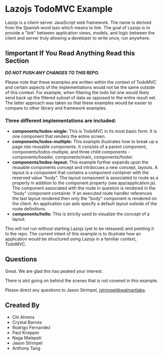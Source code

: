 # Lazojs TodoMVC Example

Lazojs is a client-server JavaScript web framework. The name is derived from the Spanish word lazo which means to link.
The goal of Lazojs is to provide a "link" between application views, models, and logic between the client and server truly
allowing a developer to write once, run anywhere.

## !important If You Read Anything Read this Section

**_DO NOT PUSH ANY CHANGES TO THIS REPO._**

Please note that these examples are written within the context of TodoMVC and certain aspects of the implementations
would not be the same outside of this context. For example, when filtering the todo list one would likely send back
up the filtered subset of data as opposed to the entire result set. The latter approach was taken so that these examples
would be easier to compare to other library and framework examples.

### Three different implementations are included:

* **components/todos-single:** This is TodoMVC in its most basic form. It is one component that renders the entire screen.
* **components/todos-multiple:** This example illustrates how to break up a page into reusable components. It consists
  of a parent component, components/todos-multiple, and three child components - components/header, components/main,
  components/footer.
* **components/todos-layout:** This example further expands upon the reusable components concept and intrdocues a new
  concept, layouts. A layout is a component that contains a component container with the reserved value "body". The
  layout component is associated to route as a property in addition to the component property (see app/application.js).
  The component associated with the route in question is rendered in the "body" component container. If an executed
  route handler references the last layout rendered then only the "body" component is rendered
  on the client. An application can aslo specify a default layout outside of the route definitions.
* **components/hello:** This is strictly used to visualize the concept of a layout.

This will not run without starting Lazojs (yet to be released) and pointing it to the repo. The current intent of
this example is to illustrate how an application would be structured using Lazojs in a familiar context, TodoMVC.

## Questions

Great. We are glad this has peaked your interest.

There is alot going on behind the scenes that is not covered in this example.

Please direct any questions to Jason Strimpel, [jstrimpel@walmartlabs](mailto:jstrimpel@walmartlabs).

## Created By

* Chi Ahrens
* Crystal Barnes
* Rodrigo Fernandez
* Paul Knepper
* Naga Malepati
* Jason Strimpel
* Anthony Tang